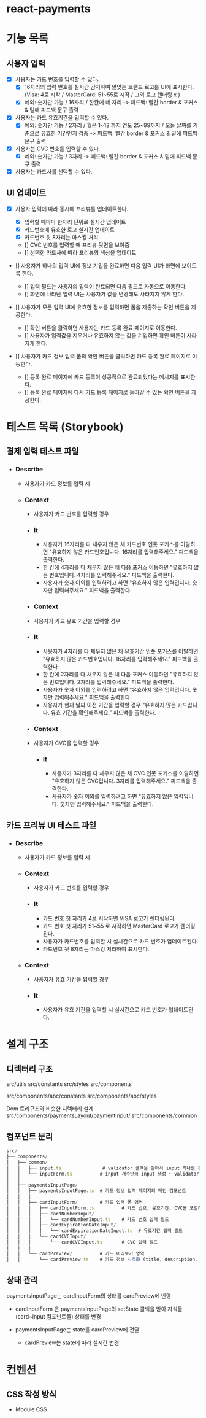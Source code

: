 # react-payments

# 기능 목록

## 사용자 입력

- [x] 사용자는 카드 번호를 입력할 수 있다.
  - [x] 16자리의 입력 번호를 실시간 감지하여 알맞는 브랜드 로고를 UI에 표시한다. (Visa: 4로 시작 / MasterCard: 51~55로 시작 / 그외 로고 렌더링 x )
  - [x] 예외: 숫자만 가능 / 16자리 / 한칸에 네 자리 -> 피드백: 빨간 border & 포커스 & 밑에 피드백 문구 출력
- [x] 사용자는 카드 유효기간을 입력할 수 있다.
  - [x] 예외: 숫자만 가능 / 2자리 / 월은 1~12 까지 연도 25~99까지 / 오늘 날짜를 기준으로 유효한 기간인지 검증 -> 피드백: 빨간 border & 포커스 & 밑에 피드백 문구 출력
- [x] 사용자는 CVC 번호를 입력할 수 있다.
  - [x] 예외: 숫자만 가능 / 3자리 -> 피드백: 빨간 border & 포커스 & 밑에 피드백 문구 출력
- [x] 사용자는 카드사를 선택할 수 있다.

## UI 업데이트

- [x] 사용자 입력에 따라 동시에 프리뷰를 업데이트한다.

  - [x] 입력할 때마다 한자리 단위로 실시간 업데이트
  - [x] 카드번호에 유효한 로고 실시간 업데이트
  - [x] 카드번호 뒷 8자리는 마스킹 처리
  - [] CVC 번호를 입력할 때 프리뷰 뒷면을 보여줌
  - [] 선택한 카드사에 따라 프리뷰의 색상을 업데이트

- [] 사용자가 하나의 입력 UI에 정보 기입을 완료하면 다음 입력 UI가 화면에 보이도록 한다.

  - [] 입력 필드는 사용자의 입력이 완료되면 다음 필드로 자동으로 이동한다.
  - [] 화면에 나타난 입력 UI는 사용자가 값을 변경해도 사라지지 않게 한다.

- [] 사용자가 모든 입력 UI에 유효한 정보를 입력하면 폼을 제출하는 확인 버튼을 제공한다.

  - [] 확인 버튼을 클릭하면 사용자는 카드 등록 완료 페이지로 이동한다.
  - [] 사용자가 입력값을 지우거나 유효하지 않는 값을 기입하면 확인 버튼이 사라지게 한다.

- [] 사용자가 카드 정보 입력 폼의 확인 버튼을 클릭하면 카드 등록 완료 페이지로 이동한다.
  - [] 등록 완료 페이지에 카드 등록이 성공적으로 완료되었다는 메시지를 표시한다.
  - [] 등록 완료 페이지에 다시 카드 등록 페이지로 돌아갈 수 있는 확인 버튼을 제공한다.

# 테스트 목록 (Storybook)

## 결제 입력 테스트 파일

- ### Describe

  - 사용자가 카드 정보를 입력 시

  - ### Context

    - 사용자가 카드 번호를 입력할 경우
    - ### It

      - 사용자가 16자리를 다 채우지 않은 채 카드번호 인풋 포커스를 이탈하면 "유효하지 않은 카드번호입니다. 16자리를 입력해주세요." 피드백을 출력한다.
      - 한 칸에 4자리를 다 채우지 않은 채 다음 포커스 이동하면 "유효하지 않은 번호입니다. 4자리를 입력해주세요." 피드백을 출력한다.
      - 사용자가 숫자 이외를 입력하려고 하면 "유효하지 않은 입력입니다. 숫자만 입력해주세요." 피드백을 출력한다.

    - ### Context
    - 사용자가 카드 유효 기간을 입력할 경우
    - ### It

      - 사용자가 4자리를 다 채우지 않은 채 유효기간 인풋 포커스를 이탈하면 "유효하지 않은 카드번호입니다. 16자리를 입력해주세요." 피드백을 출력한다.
      - 한 칸에 2자리를 다 채우지 않은 채 다음 포커스 이동하면 "유효하지 않은 번호입니다. 2자리를 입력해주세요." 피드백을 출력한다.
      - 사용자가 숫자 이외를 입력하려고 하면 "유효하지 않은 입력입니다. 숫자만 입력해주세요." 피드백을 출력한다.
      - 사용자가 현재 날짜 이전 기간을 입력할 경우 "유효하지 않은 카드입니다. 유효 기간을 확인해주세요." 피드백을 출력한다.

    - ### Context
    - 사용자가 CVC를 입력할 경우
      - ### It
        - 사용자가 3자리를 다 채우지 않은 채 CVC 인풋 포커스를 이탈하면 "유효하지 않은 CVC입니다. 3자리를 입력해주세요." 피드백을 출력한다.
        - 사용자가 숫자 이외를 입력하려고 하면 "유효하지 않은 입력입니다. 숫자만 입력해주세요." 피드백을 출력한다.

## 카드 프리뷰 UI 테스트 파일

- ### Describe
  - 사용자가 카드 정보를 입력 시
  - ### Context
    - 사용자가 카드 번호를 입력할 경우
    - ### It
      - 카드 번호 첫 자리가 4로 시작하면 VISA 로고가 렌더링된다.
      - 카드 번호 첫 자리가 51~55 로 시작하면 MasterCard 로고가 렌더링된다.
      - 사용자가 카드번호를 입력할 시 실시간으로 카드 번호가 업데이트된다.
      - 카드번호 뒷 8자리는 마스킹 처리하여 표시한다.
  - ### Context
    - 사용자가 유효 기간을 입력할 경우
    - ### It
      - 사용자가 유효 기간을 입력할 시 실시간으로 카드 번호가 업데이트된다.

# 설계 구조

## 디렉터리 구조

src/utils
src/constants
src/styles
src/components

src/components/abc/constants
src/components/abc/styles

Dom 트리구조와 비슷한 디렉터리 설계
src/components/paymentsLayout/paymentInput/
src/components/common

## 컴포넌트 분리

```js
src/
├── components/
│   ├── common/
│   │   ├── input.ts               # validator 콜백을 받아서 input 하나를 검증
│   │   └── inputForm.ts          # input 개수만큼 input 생성 + validator 전달
│   │
│   ├── paymentsInputPage/
│   │   ├── paymentsInputPage.ts  # 카드 정보 입력 페이지의 메인 컴포넌트
│   │   │
│   │   ├── cardInputForm/        # 카드 입력 폼 영역
│   │   │   ├── cardInputForm.ts          # 카드 번호, 유효기간, CVC를 포함하는 폼 컴포넌트
│   │   │   ├── cardNumberInput/
│   │   │   │   └── cardNumberInput.ts    # 카드 번호 입력 필드
│   │   │   ├── cardExpirationDateInput/
│   │   │   │   └── cardExpirationDateInput.ts  # 유효기간 입력 필드
│   │   │   └── cardCVCInput/
│   │   │       └── cardCVCInput.ts       # CVC 입력 필드
│   │   │
│   │   └── cardPreview/          # 카드 미리보기 영역
│   │       └── cardPreview.ts    # 카드 정보 시각화 (title, description, label, inputs)
```

## 상태 관리

paymentsInputPage는 cardInputForm의 상태를 cardPreview에 반영

- cardInputForm 은 paymentsInputPage의 setState 콜백을 받아 자식들(card~input 컴포넌트들) 상태를 변경

- paymentsInputPage는 state를 cardPreview에 전달
  - cardPreview는 state에 따라 실시간 변경

# 컨벤션

## CSS 작성 방식

- Module CSS
